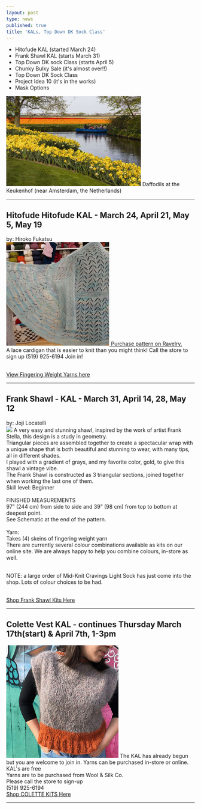 ```yaml
---
layout: post
type: news
published: true
title: 'KALs, Top Down DK Sock Class'
---
```


- Hitofude KAL
(started March 24)
- Frank Shawl KAL
(starts March 31)
- Top Down DK sock Class
(starts April 5)
- Chunky Bulky Sale
(it's almost over!!)
- Top Down DK Sock Class
- Project Idea 10
(it's in the works)
- Mask Options

<img src="/img/daffodils.jpg">
Daffodils at the Keukenhof (near Amsterdam, the Netherlands)
<hr />
<h2>Hitofude Hitofude KAL - March 24, April 21, May 5, May 19</h2>
by:  Hiroko Fukatsu <br>
<a href="https://www.ravelry.com/patterns/library/hitofude-cardigan?omnisendContactID=62262718c3dbed0021bd8bca&utm_campaign=campaign%3A+KAL%27s%2C+Top+Down+DK+Sock+Class+%28623dfd7405f244001ea0f10d%29&utm_medium=email&utm_source=omnisend"><img src="/img/lace_cardigan.jpg">
Purchase pattern on Ravelry.</a>  <br>
A lace cardigan that is easier to knit than you might think!  Call the store to sign up (519) 925-6194  Join in!<br><br>

<a href="https://www.woolandsilkcoshop.com/search?omnisendContactID=62262718c3dbed0021bd8bca&q=fingering&utm_campaign=campaign%3A+KAL%27s%2C+Top+Down+DK+Sock+Class+%28623dfd7405f244001ea0f10d%29&utm_medium=email&utm_source=omnisend">View Fingering Weight Yarns here</a>
<hr />
<h2>Frank Shawl - KAL - March 31, April 14, 28, May 12</h2>
by: Joji Locatelli<br>
<img src="/img/frank_shawljpg">
A very easy and stunning shawl, inspired by the work of artist Frank Stella, this design is a study in geometry.<br>
Triangular pieces are assembled together to create a spectacular wrap with a unique shape that is both beautiful and stunning to wear, with many tips, all in different shades.<br>
I played with a gradient of grays, and my favorite color, gold, to give this shawl a vintage vibe.<br>
The Frank Shawl is constructed as 3 triangular sections, joined together when working the last one of them.<br>
Skill level: Beginner<br><br>
FINISHED MEASUREMENTS<br>
97” (244 cm) from side to side and 39” (98 cm) from top to bottom at deepest point.<br>
See Schematic at the end of the pattern.<br><br>
Yarn:<br>
Takes (4) skeins of fingering weight yarn<br>
There are currently several colour combinations available as kits on our online site. We are always happy to help you combine colours, in-store as well.<br><br>

NOTE:  a large order of Mid-Knit Cravings Light Sock has just come into the shop. Lots of colour choices to be had.<br><br>

<a href="https://nzcr.omnicamp1.com/link/62405fd096100b0020cb4b86/623e116f7884b6002047a1cf/62262718c3dbed0021bd8bca?signature=11ea1c7a0a5b8645d43ee3ef791f796bce9f6cf058a649c258c12a579f8b68ee">Shop Frank Shawl Kits Here</a>
<hr />
<h2>Colette Vest KAL - continues Thursday March 17th(start) & April 7th, 1-3pm</h2>
<a href="https://www.woolandsilkcoshop.com/products/colette-kit-b?_pos=2&_sid=16d650984&_ss=r&omnisendContactID=62262718c3dbed0021bd8bca&utm_campaign=campaign%3A+KAL%27s%2C+Top+Down+DK+Sock+Class+%28623dfd7405f244001ea0f10d%29&utm_medium=email&utm_source=omnisend"><img src="/img/colette_vest.jpg"></a>
The KAL has already begun but you are welcome to join in. Yarns can be purchased in-store or online.<br>
KAL's are free<br>
Yarns are to be purchased from Wool & Silk Co.<br>
Please call the store to sign-up<br>
(519) 925-6194<br>
<a href="https://www.woolandsilkcoshop.com/products/colette-kit-b?_pos=2&_sid=16d650984&_ss=r&omnisendContactID=62262718c3dbed0021bd8bca&utm_campaign=campaign%3A+KAL%27s%2C+Top+Down+DK+Sock+Class+%28623dfd7405f244001ea0f10d%29&utm_medium=email&utm_source=omnisend">Shop COLETTE KITS Here</a><br>
<hr />


